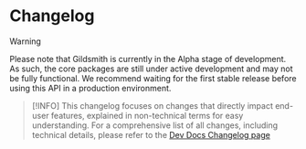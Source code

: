 # Changelog

> [!WARNING]
> Please note that Gildsmith is currently in the Alpha stage of development.
> As such, the core packages are still under active development and may not
> be fully functional. We recommend waiting for the first stable release
> before using this API in a production environment.

> [!INFO]
> This changelog focuses on changes that directly impact end-user features,
> explained in non-technical terms for easy understanding. For a comprehensive
> list of all changes, including technical details, please refer to the
> [Dev Docs Changelog page](https://gildsmith.github.io/devdocs/changelog.html)